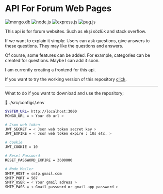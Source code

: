 # API For Forum Web Pages

![mongo.db](https://img.shields.io/badge/MongoDB-white?style=for-the-badge&logo=mongodb&logoColor=4EA94B)
![node.js](https://img.shields.io/badge/Node.js-339933?style=for-the-badge&logo=nodedotjs&logoColor=white)
![express.js](https://img.shields.io/badge/Express.js-000000?style=for-the-badge&logo=express&logoColor=white)
![pug.js](https://img.shields.io/badge/Pug-E3C29B?style=for-the-badge&logo=pug&logoColor=black)

This api is for forum websites. Such as ekşi sözlük and stack overflow.

If we want to explain it simply: Users can ask questions, give answers to these questions. They may like the questions and answers.

Of course, some features can be added. For example, categories can be created for questions. Maybe I can add it soon.

I am currently creating a frontend for this api.

If you want to try the working version of this repository [click](https://node-forum-api.herokuapp.com/).

---

What to do if you want to download and use the repository;

📂 ./src/configs/.env

```bash
SYSTEM_URL= http://localhost:3000
MONGO_URL = < Your db url >

# Json web token
JWT_SECRET = < Json web token secret key >
JWT_EXPIRE = < Json web token expire : 10s etc. >

# Cookie
JWT_COOKIE = 10

# Reset Password
RESET_PASSWORD_EXPIRE = 3600000

# Node Mailer
SMTP_HOST = smtp.gmail.com
SMTP_PORT = 587
SMTP_USER = < Your gmail adress >
SMTP_PASS = < Gmail password or gmail app password >
```
